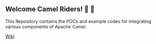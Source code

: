 ## Welcome Camel Riders! :dromedary_camel: :dromedary_camel:

This Repository contains the POCs and example codes for integrating various components of Apache Camel.

[Wiki](https://github.com/biplab-majesco/Camel-POCs/wiki)

